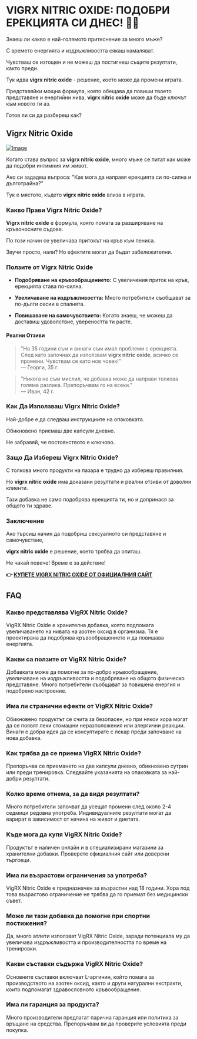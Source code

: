 # VIGRX NITRIC OXIDE: ПОДОБРИ ЕРЕКЦИЯТА СИ ДНЕС! 💪🔝

Знаеш ли какво е най-голямото притеснение за много мъже? 

С времето енергията и издръжливостта сякаш намаляват. 

Чувстваш се изтощен и не можеш да постигнеш същите резултати, както преди. 

Тук идва **vigrx nitric oxide** - решение, което може да промени играта. 

Представяйки мощна формула, която обещава да повиши твоето представяне и енергийни нива, **vigrx nitric oxide** може да бъде ключът към новото ти аз. 

Готов ли си да разбереш как?

## Vigrx Nitric Oxide

[![Image](https://www2.sellhealth.com/561/vigrxnitricoxide_21_1.jpg)](https://gchaffi.com/M2mJjf6h)

Когато става въпрос за **vigrx nitric oxide**, много мъже се питат как може да подобри интимния им живот. 

Ако си зададеш въпроса: "Как мога да направя ерекцията си по-силна и дълготрайна?" 

Тук е мястото, където **vigrx nitric oxide** влиза в играта.

### Какво Прави Vigrx Nitric Oxide?

**Vigrx nitric oxide** е формула, която помага за разширяване на кръвоносните съдове. 

По този начин се увеличава притокът на кръв към пениса.

Звучи просто, нали? Но ефектите могат да бъдат забележителни.

### Ползите от Vigrx Nitric Oxide

- **Подобряване на кръвообращението:** С увеличения приток на кръв, ерекцията става по-силна.
  
- **Увеличаване на издръжливостта:** Много потребители съобщават за по-дълги сесии в спалнята.
  
- **Повишаване на самочувствието:** Когато знаеш, че можеш да доставиш удоволствие, увереността ти расте.

#### Реални Отзиви

> "На 35 години съм и винаги съм имал проблеми с ерекцията. След като започнах да използвам **vigrx nitric oxide**, всичко се промени. Чувствам се като нов човек!"  
> — Георги, 35 г.

> "Никога не съм мислил, че добавка може да направи толкова голяма разлика. Препоръчвам го на всеки."  
> — Иван, 42 г.

### Как Да Използваш Vigrx Nitric Oxide?

Най-добре е да следваш инструкциите на опаковката. 

Обикновено приемаш две капсули дневно. 

Не забравяй, че постоянството е ключово.

### Защо Да Избереш Vigrx Nitric Oxide?

С толкова много продукти на пазара е трудно да избереш правилния.

Но **vigrx nitric oxide** има доказани резултати и реални отзиви от доволни клиенти.

Тази добавка не само подобрява ерекцията ти, но и допринася за общото ти здраве.

### Заключение

Ако търсиш начин да подобриш сексуалното си представяне и самочувствие,

**vigrx nitric oxide** е решение, което трябва да опиташ. 

Не чакай повече! Време е за действие!



**👉 [КУПЕТЕ VIGRX NITRIC OXIDE ОТ ОФИЦИАЛНИЯ САЙТ](https://gchaffi.com/M2mJjf6h)**

## FAQ

### Какво представлява VigRX Nitric Oxide?
VigRX Nitric Oxide е хранителна добавка, която подпомага увеличаването на нивата на азотен оксид в организма. Тя е проектирана да подобрява кръвообращението и да повишава енергията.

### Какви са ползите от VigRX Nitric Oxide?
Добавката може да помогне за по-добро кръвообращение, увеличаване на издръжливостта и подобряване на общото физическо представяне. Много потребители съобщават за повишена енергия и подобрено настроение.

### Има ли странични ефекти от VigRX Nitric Oxide?
Обикновено продуктът се счита за безопасен, но при някои хора могат да се появят леки стомашни неразположения или алергични реакции. Винаги е добра идея да се консултирате с лекар преди започване на нова добавка.

### Как трябва да се приема VigRX Nitric Oxide?
Препоръчва се приемането на две капсули дневно, обикновено сутрин или преди тренировка. Следвайте указанията на опаковката за най-добри резултати.

### Колко време отнема, за да видя резултати?
Много потребители започват да усещат промени след около 2-4 седмици редовна употреба. Индивидуалните резултати могат да варират в зависимост от начина на живот и диетата.

### Къде мога да купя VigRX Nitric Oxide?
Продуктът е наличен онлайн и в специализирани магазини за хранителни добавки. Проверете официалния сайт или доверени търговци.

### Има ли възрастови ограничения за употреба?
VigRX Nitric Oxide е предназначен за възрастни над 18 години. Хора под това възрастово ограничение не трябва да го приемат без медицински съвет.

### Може ли тази добавка да помогне при спортни постижения?
Да, много атлети използват VigRX Nitric Oxide, заради потенциала му да увеличава издръжливостта и производителността по време на тренировки.

### Какви съставки съдържа VigRX Nitric Oxide?
Основните съставки включват L-аргинин, който помага за производството на азотен оксид, както и други натурални екстракти, които подпомагат здравословното кръвообращение.

### Има ли гаранция за продукта?
Много производители предлагат парична гаранция или политика за връщане на средства. Препоръчвам ви да проверите условията преди покупка.